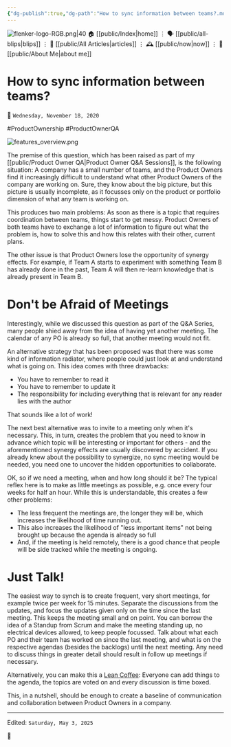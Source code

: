 ```yaml
---
{"dg-publish":true,"dg-path":"How to sync information between teams?.md","dg-permalink":"po_qa/how-to-sync-between-teams/","permalink":"/po_qa/how-to-sync-between-teams/","title":"How to sync information between teams?"}
---
```



<div class="transclusion internal-embed is-loaded"><div class="markdown-embed">




![flenker-logo-RGB.png|40](/img/user/attachments/flenker-logo-RGB.png)
🏠 [[public/Index\|home]]  ⋮ 🗣️ [[public/all-blips\|blips]] ⋮  📝 [[public/All Articles\|articles]]  ⋮ 🕰️ [[public/now\|now]] ⋮ 🪪 [[public/About Me\|about me]]


</div></div>


# How to sync information between teams?
<p><span>📆 <code>Wednesday, November 18, 2020</code></span></p>
#ProductOwnership #ProductOwnerQA

![features_overview.png](/img/user/attachments/features_overview.png)

The premise of this question, which has been raised as part of my [[public/Product Owner QA\|Product Owner Q&A Sessions]], is the following situation: A company has a small number of teams, and the Product Owners find it increasingly difficult to understand what other Product Owners of the company are working on. Sure, they know about the big picture, but this picture is usually incomplete, as it focusses only on the product or portfolio dimension of what any team is working on.

This produces two main problems: As soon as there is a topic that requires coordination between teams, things start to get messy. Product Owners of both teams have to exchange a lot of information to figure out what the problem is, how to solve this and how this relates with their other, current plans.

The other issue is that Product Owners lose the opportunity of synergy effects.
For example, if Team A starts to experiment with something Team B has already done in the past, Team A will then re-learn knowledge that is already present in Team B.

# Don't be Afraid of Meetings

Interestingly, while we discussed this question as part of the Q&A Series, many people shied away from the idea of having yet another meeting. The calendar of any PO is already so full, that another meeting would not fit.

An alternative strategy that has been proposed was that there was some kind of information radiator, where people could just look at and understand what is going on. This idea comes with three drawbacks:

- You have to remember to read it
- You have to remember to update it
- The responsibility for including everything that is relevant for any reader lies with the author

That sounds like a lot of work!

The next best alternative was to invite to a meeting only when it's necessary.
This, in turn, creates the problem that you need to know in advance which topic will be interesting or important for others - and the aforementioned synergy effects are usually discovered by accident. If you already knew about the possibility to synergize, no sync meeting would be needed, you need one to uncover the hidden opportunities to collaborate.

OK, so if we need a meeting, when and how long should it be? The typical reflex here is to make as little meetings as possible, e.g. once every four weeks for half an hour. While this is understandable, this creates a few other problems:

- The less frequent the meetings are, the longer they will be, which increases
  the likelihood of time running out.
- This also increases the likelihood of "less important items" not being brought
  up because the agenda is already so full
- And, if the meeting is held remotely, there is a good chance that people will
  be side tracked while the meeting is ongoing.

# Just Talk!

The easiest way to synch is to create frequent, very short meetings, for example twice per week for 15 minutes. Separate the discussions from the updates, and focus the updates given only on the time since the last meeting. This keeps the meeting small and on point. You can borrow the idea of a Standup from Scrum and make the meeting standing up, no electrical devices allowed, to keep people focussed. Talk about what each PO and their team has worked on since the last meeting, and what is on the respective agendas (besides the backlogs) until the next meeting. Any need to discuss things in greater detail should result in follow up meetings if necessary.

Alternatively, you can make this a [Lean Coffee](https://agilecoffee.com/leancoffee/): Everyone can add things to the agenda, the topics are voted on and every discussion is time boxed.

This, in a nutshell, should be enough to create a baseline of communication and collaboration between Product Owners in a company.

- - -
<p><span>Edited: <code>Saturday, May 3, 2025</code></span></p>
👾
